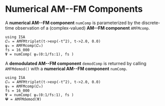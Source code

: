# Numerical AM--FM Components

A **numerical AM--FM component** `numComp` is parameterized by the discrete-time observation of a (complex-valued) **AM--FM component** `AMFMcomp`.
```@example
using ISA
𝐶₀ = AMFMtriplet(t->exp(-t^2), t->2.0, 0.0)
ψ₀ = AMFMcomp(𝐶₀)
fs = 16_000
Ψ = numComp( ψ₀(0:1/fs:1), fs )
```

A **demodulated AM--FM component** `demodComp` is returned by calling `AMFMdemod()` with a **numerical AM--FM component** `numComp`.
```@example
using ISA
𝐶₀ = AMFMtriplet(t->exp(-t^2), t->2.0, 0.0)
ψ₀ = AMFMcomp(𝐶₀)
fs = 16_000
Ψ = numComp( ψ₀(0:1/fs:1), fs )
𝚿 = AMFMdemod(Ψ)
```
